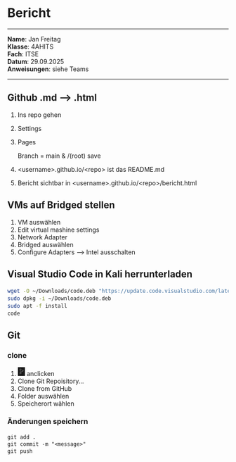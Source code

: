 # Bericht

---

**Name**: Jan Freitag   
**Klasse**: 4AHITS   
**Fach**: ITSE   
**Datum**: 29.09.2025   
**Anweisungen**: siehe Teams

---

## Github .md --> .html

1. Ins repo gehen
2. Settings
3. Pages

    Branch = main & /(root)
    save
4. \<username>.github.io/\<repo> ist das README.md

5. Bericht sichtbar in \<username>.github.io/\<repo>/bericht.html

## VMs auf Bridged stellen

1. VM auswählen
2. Edit virtual mashine settings
3. Network Adapter
4. Bridged auswählen
5. Configure Adapters --> Intel ausschalten

## Visual Studio Code in Kali herrunterladen

```sh
wget -O ~/Downloads/code.deb "https://update.code.visualstudio.com/latest/linux-deb-x64/stable"
sudo dpkg -i ~/Downloads/code.deb
sudo apt -f install     
code
```

## Git 

### clone

1. <img src="./img/image.png" alt="Branch icon VS Code" style="zoom:25%;" /> anclicken
2.  Clone Git Repoisitory...
3. Clone from GitHub
4. Folder auswählen
5. Speicherort wählen

### Änderungen speichern

```git
git add .
git commit -m "<message>"
git push
```
